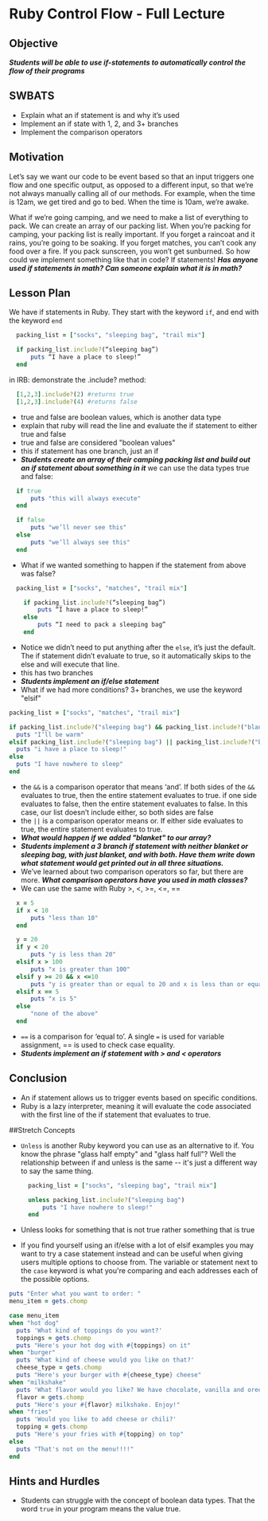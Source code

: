# Ruby Control Flow - Full Lecture

## Objective
***Students will be able to use if-statements to automatically control the flow of their programs***

## SWBATS

+ Explain what an if statement is and why it’s used
+ Implement an if state with 1, 2, and 3+ branches
+ Implement the comparison operators


## Motivation
Let’s say we want our code to be event based so that an input triggers one flow and one specific output, as opposed to a different input, so that we’re not always manually calling all of our methods. For example, when the time is 12am, we get tired and go to bed. When the time is 10am, we’re awake.

What if we’re going camping, and we need to make a list of everything to pack. We can create an array of our packing list. When you’re packing for camping, your packing list is really important. If you forget a raincoat and it rains, you’re going to be soaking. If you forget matches, you can’t cook any food over a fire. If you pack sunscreen, you won’t get sunburned. So how could we implement something like that in code? If statements! ***Has anyone used if statements in math? Can someone explain what it is in math?***

## Lesson Plan 
We have if statements in Ruby. They start with the keyword `if`, and end with the keyword  `end`
  ```ruby
    packing_list = ["socks", "sleeping bag", "trail mix"]

  	if packing_list.include?(“sleeping bag”)
  	    puts “I have a place to sleep!”
  	end

  ```

in IRB: demonstrate the .include? method:

```ruby
  [1,2,3].include?(2) #returns true
  [1,2,3].include?(4) #returns false
```

+ true and false are boolean values, which is another data type
+ explain that ruby will read the line and evaluate the if statement to either true and false
+ true and false are considered "boolean values"
+ this if statement has one branch, just an if
+ ***Students create an array of their camping packing list and build out an if statement about something in it***
we can use the data types true and false:

```ruby
  if true
      puts "this will always execute"
  end

  if false
      puts "we’ll never see this"
  else
      puts "we’ll always see this"
  end
```

+ What if we wanted something to happen if the statement from above was false? 
```ruby
  packing_list = ["socks", "matches", "trail mix"]

	if packing_list.include?(“sleeping bag”)
	    puts “I have a place to sleep!”
	else 
	    puts “I need to pack a sleeping bag”
	end

```
+ Notice we didn’t need to put anything after the `else`, it’s just the default. The if statement didn’t evaluate to true, so it automatically skips to the else and will execute that line. 
+ this has two branches
+ ***Students implement an if/else statement***
+ What if we had more conditions? 3+ branches, we use the keyword "elsif"
```ruby
packing_list = ["socks", "matches", "trail mix"]

if packing_list.include?("sleeping bag") && packing_list.include?("blanket")
  puts "I’ll be warm"
elsif packing_list.include?("sleeping bag") || packing_list.include?("blanket")
  puts "i have a place to sleep!"                         
else
  puts "I have nowhere to sleep"
end
```
+ the `&&` is a comparison operator that means ‘and’. If both sides of the `&&` evaluates to true, then the entire statement evaluates to true. if one side evaluates to false, then the entire statement evaluates to false.  In this case, our list doesn’t include either, so both sides are false
+ the `||` is a comparison operator means or. If either side evaluates to true, the entire statement evaluates to true.
+ ***What would happen if we added "blanket" to our array?***
+ ***Students implement a 3 branch if statement with neither blanket or sleeping bag, with just blanket, and with both. Have them write down what statement would get printed out in all three situations.***
+ We’ve learned about two comparison operators so far, but there are more. ***What comparison operators have you used in math classes?***
+ We can use the same with Ruby >, <, >=, <=, ==

```ruby
  x = 5
  if x < 10
      puts "less than 10"
  end

  y = 20
  if y < 20
      puts "y is less than 20"
  elsif x > 100
      puts "x is greater than 100"
  elsif y >= 20 && x <=10 
      puts "y is greater than or equal to 20 and x is less than or equal to 10"
  elsif x == 5
      puts "x is 5"
  else
      "none of the above"
  end
```

+ `==` is a comparison for ‘equal to’. A single  `=` is used for variable assignment, == is used to check case equality.
+ ***Students implement an if statement with > and < operators***


## Conclusion 
+ An if statement allows us to trigger events based on specific conditions.
+ Ruby is a lazy interpreter, meaning it will evaluate the code associated with the first line of the if statement that evaluates to true.

##Stretch Concepts

+ `Unless` is another Ruby keyword you can use as an alternative to if. You know the phrase "glass half empty" and "glass half full"? Well the relationship between if and unless is the same -- it's just a different way to say the same thing.

  ```ruby
    packing_list = ["socks", "sleeping bag", "trail mix"]

    unless packing_list.include?("sleeping bag")
        puts "I have nowhere to sleep!"
    end
  ```
+ Unless looks for something that is not true rather something that is true
+ If you find yourself using an if/else with a lot of elsif examples you may want to try a case statement instead and can be useful when giving users multiple options to choose from. The variable or statement next to the `case` keyword is what you're comparing and each addresses each of the possible options. 

```ruby
puts "Enter what you want to order: "
menu_item = gets.chomp

case menu_item
when "hot dog"
  puts 'What kind of toppings do you want?'
  toppings = gets.chomp
  puts "Here's your hot dog with #{toppings} on it"
when "burger"
  puts 'What kind of cheese would you like on that?'
  cheese_type = gets.chomp
  puts "Here's your burger with #{cheese_type} cheese"
when "milkshake"
  puts 'What flavor would you like? We have chocolate, vanilla and oreo'
  flavor = gets.chomp
  puts "Here's your #{flavor} milkshake. Enjoy!"
when "fries"
  puts 'Would you like to add cheese or chili?'
  topping = gets.chomp
  puts "Here's your fries with #{topping} on top"
else
  puts "That's not on the menu!!!!"
end

```

## Hints and Hurdles
+ Students can struggle with the concept of boolean data types. That the word `true` in your program means the value true.
